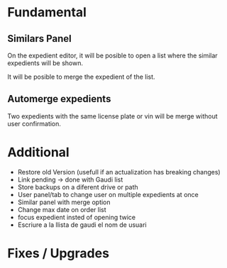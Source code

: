 # Fundamental


## Similars Panel
On the expedient editor,
it will be posible to open a list
where the similar expedients will be shown.

It will be posible to merge the expedient of the list.

## Automerge expedients
Two expedients with the same license plate or vin
will be merge without user confirmation.

# Additional

- Restore old Version (usefull if an actualization has breaking changes)
- Link pending -> done with Gaudi list
- Store backups on a diferent drive or path
- User panel/tab to change user on multiple expedients at once
- Similar panel with merge option
- Change max date on order list
- focus expedient insted of opening twice
- Escriure a la llista de gaudi el nom de usuari

# Fixes / Upgrades
